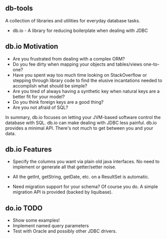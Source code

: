 db-tools 
---
A collection of libraries and utilities for everyday database tasks.

* db.io - A library for reducing boilerplate when dealing with JDBC

db.io Motivation 
---
* Are you frustrated from dealing with a complex ORM? 
* Do you fee dirty when mapping your objects
and tables/views one-to-one? 
* Have you spent way too much time looking
on StackOverflow or stepping through library code to find the elusive incantations 
needed to accomplish what should be simple?
* Are you tired of always having a synthetic key when 
natural keys are a better fit for your model? 
* Do you think foreign keys are a good thing? 
* Are you not afraid of SQL? 

In summary, db.io focuses on letting your JVM-based software control the database with SQL.
db.io can make dealing with JDBC less painful. db.io provides a minimal API. 
There's not much to get between you and your data.

db.io Features 
---
* Specify the columns you want via plain old java interfaces. No need to
implement or generate all that getter/setter noise. 
* All the getInt, getString, getDate, etc. on a ResultSet is automatic.

* Need migration support for your schema? Of course you do. A simple migration API is 
provided (backed by liquibase).

do.io TODO 
---
* Show some examples!
* Implement named query parameters
* Test with Oracle and possibly other JDBC drivers.


